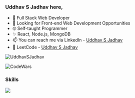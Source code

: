 ### Uddhav S Jadhav here,

- 👋 Full Stack Web Developer
- 👀 Looking for Front-end Web Development Opportunities
- 🤓 Self-taught Programmer
- ✨ React, Node.js, MongoDB
- 📫 You can reach me via LinkedIn - [Uddhav S Jadhav](www.linkedin.com/in/uddhav-sj)
- 🤖 LeetCode - [Uddhav S Jadhav](https://leetcode.com/UddhavSJadhav/)

<p align="left"> <img src="https://komarev.com/ghpvc/?username=UddhavSJadhav&label=Profile%20views&color=0e75b6&style=flat" alt="UddhavSJadhav" /> </p>

![CodeWars](https://www.codewars.com/users/UddhavSJadhav/badges/large "CodeWars")

### Skills

<p>
  <a href="https://chat-room-client-livid.vercel.app">
    <img src="https://skillicons.dev/icons?i=js,react,express,nodejs,mongodb,sass,bootstrap,git,github,docker,html,css,materialui,d3,firebase&perline=7" />
  </a>
</p>

